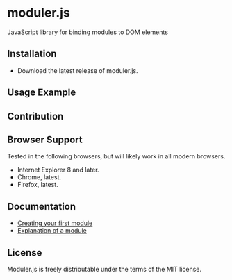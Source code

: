 moduler.js
==========

JavaScript library for binding modules to DOM elements

## Installation

- Download the latest release of moduler.js.

## Usage Example

## Contribution

## Browser Support

Tested in the following browsers, but will likely work in all modern browsers.

- Internet Explorer 8 and later.
- Chrome, latest.
- Firefox, latest.

## Documentation

- [Creating your first module](https://github.com/simplyio/moduler.js/wiki/Creating-your-first-module)
- [Explanation of a module](https://github.com/simplyio/moduler.js/wiki/Example-module-explained)

## License

Moduler.js is freely distributable under the terms of the MIT license.
